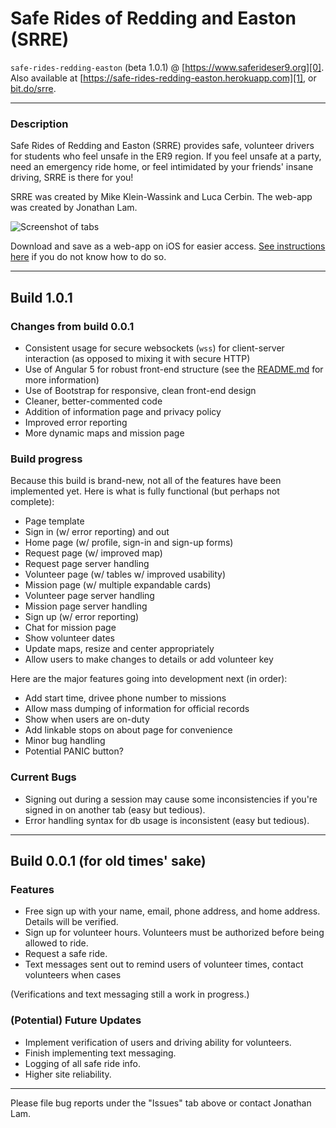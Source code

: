 # Safe Rides of Redding and Easton (SRRE)

`safe-rides-redding-easton` (beta 1.0.1) @ [https://www.saferideser9.org][0]. Also available at [https://safe-rides-redding-easton.herokuapp.com][1], or [bit.do/srre][2].

---

### Description

Safe Rides of Redding and Easton (SRRE) provides safe, volunteer drivers for students who feel unsafe in the ER9 region. If you feel unsafe at a party, need an emergency ride home, or feel intimidated by your friends' insane driving, SRRE is there for you!

SRRE was created by Mike Klein-Wassink and Luca Cerbin. The web-app was created by Jonathan Lam.

![Screenshot of tabs][3]

Download and save as a web-app on iOS for easier access. [See instructions here][4] if you do not know how to do so.

---

## Build 1.0.1

### Changes from build 0.0.1

- Consistent usage for secure websockets (`wss`) for client-server interaction (as opposed to mixing it with secure HTTP)
- Use of Angular 5 for robust front-end structure (see the [README.md][5] for more information)
- Use of Bootstrap for responsive, clean front-end design
- Cleaner, better-commented code
- Addition of information page and privacy policy
- Improved error reporting
- More dynamic maps and mission page

### Build progress

Because this build is brand-new, not all of the features have been implemented yet. Here is what is fully functional (but perhaps not complete):

- Page template
- Sign in (w/ error reporting) and out
- Home page (w/ profile, sign-in and sign-up forms)
- Request page (w/ improved map)
- Request page server handling
- Volunteer page (w/ tables w/ improved usability)
- Mission page (w/ multiple expandable cards)
- Volunteer page server handling
- Mission page server handling
- Sign up (w/ error reporting)
- Chat for mission page
- Show volunteer dates
- Update maps, resize and center appropriately
- Allow users to make changes to details or add volunteer key

Here are the major features going into development next (in order):

- Add start time, drivee phone number to missions
- Allow mass dumping of information for official records
- Show when users are on-duty
- Add linkable stops on about page for convenience
- Minor bug handling
- Potential PANIC button?

### Current Bugs
- Signing out during a session may cause some inconsistencies if you're signed in on another tab (easy but tedious).
- Error handling syntax for db usage is inconsistent (easy but tedious).

---

## Build 0.0.1 (for old times' sake)

### Features

- Free sign up with your name, email, phone address, and home address. Details will be verified.
- Sign up for volunteer hours. Volunteers must be authorized before being allowed to ride.
- Request a safe ride.
- Text messages sent out to remind users of volunteer times, contact volunteers when cases

(Verifications and text messaging still a work in progress.)

### (Potential) Future Updates

- Implement verification of users and driving ability for volunteers.
- Finish implementing text messaging.
- Logging of all safe ride info.
- Higher site reliability.

---

Please file bug reports under the "Issues" tab above or contact Jonathan Lam.

[0]: https://www.saferideser9.org
[1]: https://safe-rides-redding-easton.herokuapp.com
[2]: http://bit.do/srre
[3]: https://s26.postimg.org/o51o8mkrt/srre.png
[4]: https://www.maketecheasier.com/save-web-page-as-home-screen-app-ios/
[5]: ./public/README.md
